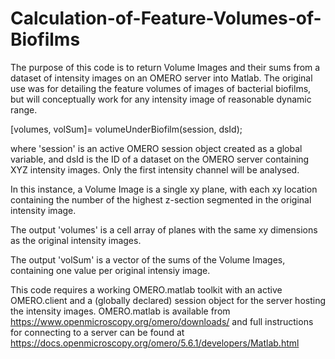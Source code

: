 # Calculation-of-Feature-Volumes-of-Biofilms

The purpose of this code is to return Volume Images and their sums from a dataset of intensity images on an OMERO server into Matlab. The original use was for detailing the feature volumes of images of bacterial biofilms, but will conceptually work for any intensity image of reasonable dynamic range.

[volumes, volSum]= volumeUnderBiofilm(session, dsId);

where 'session' is an active OMERO session object created as a global variable, and dsId is the ID of a dataset on the OMERO server containing XYZ intensity images. Only the first intensity channel will be analysed.

In this instance, a Volume Image is a single xy plane, with each xy location containing the number of the highest z-section segmented in the original intensity image. 

The output 'volumes' is a cell array of planes with the same xy dimensions as the original intensity images.

The output 'volSum' is a vector of the sums of the Volume Images, containing one value per original intensiy image.

This code requires a working OMERO.matlab toolkit with an active OMERO.client and a (globally declared) session object for the server hosting the intensity images. OMERO.matlab is available from https://www.openmicroscopy.org/omero/downloads/ and full instructions for connecting to a server can be found at https://docs.openmicroscopy.org/omero/5.6.1/developers/Matlab.html
